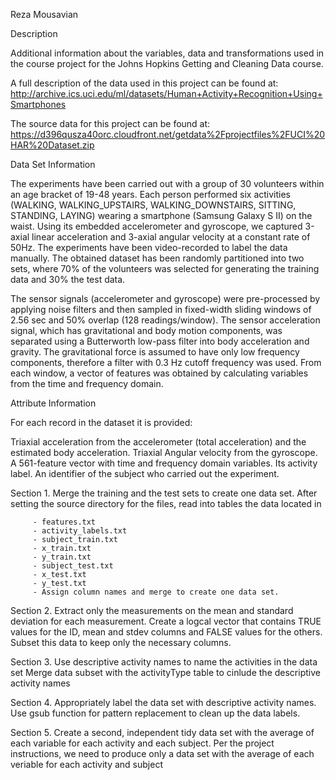 Reza Mousavian

Description

Additional information about the variables, data and transformations used in the course project for the Johns Hopkins Getting and Cleaning Data course.

A full description of the data used in this project can be found at:
http://archive.ics.uci.edu/ml/datasets/Human+Activity+Recognition+Using+Smartphones

The source data for this project can be found at:
https://d396qusza40orc.cloudfront.net/getdata%2Fprojectfiles%2FUCI%20HAR%20Dataset.zip


Data Set Information

The experiments have been carried out with a group of 30 volunteers within an age bracket of 19-48 years. Each person performed six activities (WALKING, WALKING_UPSTAIRS, WALKING_DOWNSTAIRS, SITTING, STANDING, LAYING) wearing a smartphone (Samsung Galaxy S II) on the waist. Using its embedded accelerometer and gyroscope, we captured 3-axial linear acceleration and 3-axial angular velocity at a constant rate of 50Hz. The experiments have been video-recorded to label the data manually. The obtained dataset has been randomly partitioned into two sets, where 70% of the volunteers was selected for generating the training data and 30% the test data.

The sensor signals (accelerometer and gyroscope) were pre-processed by applying noise filters and then sampled in fixed-width sliding windows of 2.56 sec and 50% overlap (128 readings/window). The sensor acceleration signal, which has gravitational and body motion components, was separated using a Butterworth low-pass filter into body acceleration and gravity. The gravitational force is assumed to have only low frequency components, therefore a filter with 0.3 Hz cutoff frequency was used. From each window, a vector of features was obtained by calculating variables from the time and frequency domain.


Attribute Information

For each record in the dataset it is provided:

Triaxial acceleration from the accelerometer (total acceleration) and the estimated body acceleration.
Triaxial Angular velocity from the gyroscope.
A 561-feature vector with time and frequency domain variables.
Its activity label.
An identifier of the subject who carried out the experiment.


Section 1. Merge the training and the test sets to create one data set.
After setting the source directory for the files, read into tables the data located in

         - features.txt
         - activity_labels.txt
         - subject_train.txt
         - x_train.txt
         - y_train.txt
         - subject_test.txt
         - x_test.txt
         - y_test.txt
         - Assign column names and merge to create one data set.


Section 2. Extract only the measurements on the mean and standard deviation for each measurement.
Create a logcal vector that contains TRUE values for the ID, mean and stdev columns and FALSE values for the others. Subset this data to keep only the necessary columns.


Section 3. Use descriptive activity names to name the activities in the data set
Merge data subset with the activityType table to cinlude the descriptive activity names


Section 4. Appropriately label the data set with descriptive activity names.
Use gsub function for pattern replacement to clean up the data labels.


Section 5. Create a second, independent tidy data set with the average of each variable for each activity and each subject.
Per the project instructions, we need to produce only a data set with the average of each veriable for each activity and subject
